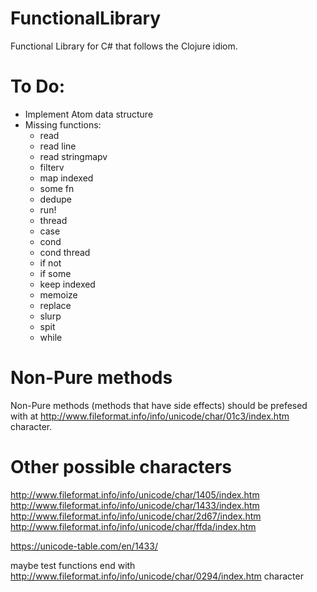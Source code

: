 # FunctionalLibrary

Functional Library for C# that follows the Clojure idiom.

# To Do:
* Implement Atom data structure
* Missing functions:
	- read
	- read line
	- read stringmapv
	- filterv
	- map indexed
	- some fn
	- dedupe
	- run!
	- thread
	- case
	- cond
	- cond thread
	- if not 
	- if some
	- keep indexed
	- memoize
	- replace
	- slurp
	- spit
	- while

# Non-Pure methods
Non-Pure methods (methods that have side effects) should be prefesed with at http://www.fileformat.info/info/unicode/char/01c3/index.htm character.

# Other possible characters
http://www.fileformat.info/info/unicode/char/1405/index.htm 
http://www.fileformat.info/info/unicode/char/1433/index.htm
http://www.fileformat.info/info/unicode/char/2d67/index.htm
http://www.fileformat.info/info/unicode/char/ffda/index.htm


https://unicode-table.com/en/1433/

maybe test functions end with http://www.fileformat.info/info/unicode/char/0294/index.htm character
